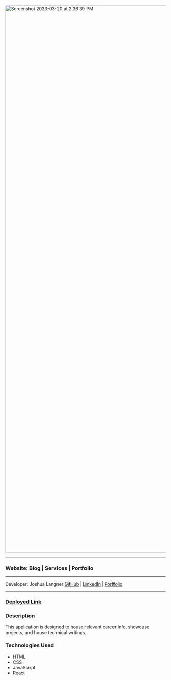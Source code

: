 <img width="1716" alt="Screenshot 2023-03-20 at 2 36 39 PM" src="https://user-images.githubusercontent.com/107937483/226447653-5bd3e033-c220-4233-b712-ed43e16b1a70.png">

---

### Website: Blog | Services | Portfolio

---

Developer: Joshua Langner
[GitHub](https://github.com/jlangner87) | [LinkedIn](https://www.linkedin.com/in/josh-langner/) | [Portfolio](https://joshua-langner.com)
___

### [Deployed Link](https://joshua-langner.com)


### Description
This application is designed to house relevant career info, showcase projects, and house technical writings.

### Technologies Used
- HTML
- CSS
- JavaScript
- React
